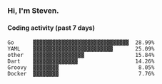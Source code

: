### Hi, I'm Steven.

#### Coding activity (past 7 days)
```
Go      ▓▓▓▓▓▓▓▓▓▓▓▓▓▓▓▓▓▓▓▓▓▓▓▓▓▓▓▓▓▓  28.99%
YAML    ▓▓▓▓▓▓▓▓▓▓▓▓▓▓▓▓▓▓▓▓▓▓▓▓▓       25.09%
other   ▓▓▓▓▓▓▓▓▓▓▓▓▓▓▓▓                15.84%
Dart    ▓▓▓▓▓▓▓▓▓▓▓▓▓▓                  14.26%
Groovy  ▓▓▓▓▓▓▓▓                         8.05%
Docker  ▓▓▓▓▓▓▓▓                         7.76%
```
